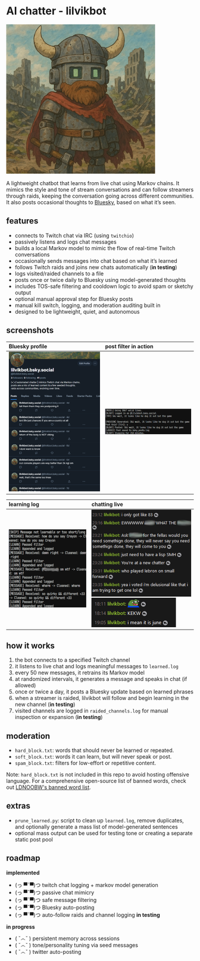 # AI chatter - lilvikbot

![hero](demo/lilvikbot.png)

A lightweight chatbot that learns from live chat using Markov chains. It mimics the style and tone of stream conversations and can follow streamers through raids, keeping the conversation going across different communities. It also posts occasional thoughts to [Bluesky](https://bsky.app/profile/lilvikbot.bsky.social), based on what it’s seen.

## features

- connects to Twitch chat via IRC (using `twitchio`)
- passively listens and logs chat messages
- builds a local Markov model to mimic the flow of real-time Twitch conversations
- occasionally sends messages into chat based on what it’s learned
- follows Twitch raids and joins new chats automatically (**in testing**)
- logs visited/raided channels to a file
- posts once or twice daily to Bluesky using model-generated thoughts
- includes TOS-safe filtering and cooldown logic to avoid spam or sketchy output
- optional manual approval step for Bluesky posts
- manual kill switch, logging, and moderation auditing built in
- designed to be lightweight, quiet, and autonomous

## screenshots

| Bluesky profile                           | post filter in action             |
| :---------------------------------------- | :-------------------------------- |
| ![Bluesky profile](demo/bsky_profile.png) | ![Filter](demo/bsky_terminal.png) |

| learning log                       | chatting live                                                          |
| :--------------------------------- | :--------------------------------------------------------------------- |
| ![Learning log](demo/learning.png) | ![Chat logs](demo/twitch_chat1.png)![Chat logs](demo/twitch_chat2.png) |

## how it works

1. the bot connects to a specified Twitch channel
2. it listens to live chat and logs meaningful messages to `learned.log`
3. every 50 new messages, it retrains its Markov model
4. at randomized intervals, it generates a message and speaks in chat (if allowed)
5. once or twice a day, it posts a Bluesky update based on learned phrases
6. when a streamer is raided, lilvikbot will follow and begin learning in the new channel (**in testing**)
7. visited channels are logged in `raided_channels.log` for manual inspection or expansion (**in testing**)

## moderation

- `hard_block.txt`: words that should never be learned or repeated.
- `soft_block.txt`: words it can learn, but will never speak or post.
- `spam_block.txt`: filters for low-effort or repetitive content.

Note: `hard_block.txt` is not included in this repo to avoid hosting offensive language. For a comprehensive open-source list of banned words, check out [LDNOOBW's banned word list](https://github.com/LDNOOBW/List-of-Dirty-Naughty-Obscene-and-Otherwise-Bad-Words).

## extras

- `prune_learned.py`: script to clean up `learned.log`, remove duplicates, and optionally generate a mass list of model-generated sentences
- optional mass output can be used for testing tone or creating a separate static post pool

## roadmap

**implemented**

- (っ ▀¯▀)つ twitch chat logging + markov model generation
- (っ ▀¯▀)つ passive chat mimicry
- (っ ▀¯▀)つ safe message filtering
- (っ ▀¯▀)つ Bluesky auto-posting
- (っ ▀¯▀)つ auto-follow raids and channel logging **in testing**

**in progress**

- ( ˇ෴ˇ ) persistent memory across sessions
- ( ˇ෴ˇ ) tone/personality tuning via seed messages
- ( ˇ෴ˇ ) twitter auto-posting
